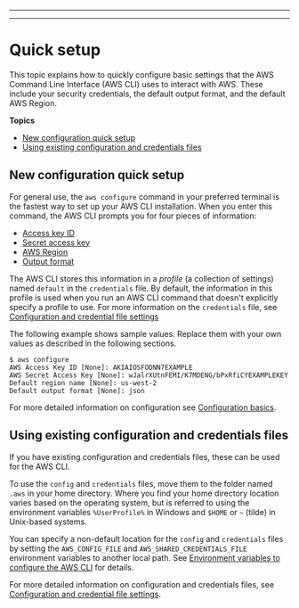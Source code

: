 --------

--------

# Quick setup<a name="getting-started-quickstart"></a>

This topic explains how to quickly configure basic settings that the AWS Command Line Interface \(AWS CLI\) uses to interact with AWS\. These include your security credentials, the default output format, and the default AWS Region\.

**Topics**
+ [New configuration quick setup](#getting-started-quickstart-new)
+ [Using existing configuration and credentials files](#getting-started-quickstart-existing)

## New configuration quick setup<a name="getting-started-quickstart-new"></a>

For general use, the `aws configure` command in your preferred terminal is the fastest way to set up your AWS CLI installation\. When you enter this command, the AWS CLI prompts you for four pieces of information:
+ [Access key ID](cli-configure-quickstart.md#cli-configure-quickstart-creds)
+ [Secret access key](cli-configure-quickstart.md#cli-configure-quickstart-creds)
+ [AWS Region](cli-configure-quickstart.md#cli-configure-quickstart-region)
+ [Output format](cli-configure-quickstart.md#cli-configure-quickstart-format)

The AWS CLI stores this information in a *profile* \(a collection of settings\) named `default` in the `credentials` file\. By default, the information in this profile is used when you run an AWS CLI command that doesn't explicitly specify a profile to use\. For more information on the `credentials` file, see [Configuration and credential file settings](cli-configure-files.md)

The following example shows sample values\. Replace them with your own values as described in the following sections\.

```
$ aws configure
AWS Access Key ID [None]: AKIAIOSFODNN7EXAMPLE
AWS Secret Access Key [None]: wJalrXUtnFEMI/K7MDENG/bPxRfiCYEXAMPLEKEY
Default region name [None]: us-west-2
Default output format [None]: json
```

For more detailed information on configuration see [Configuration basics](cli-configure-quickstart.md)\.

## Using existing configuration and credentials files<a name="getting-started-quickstart-existing"></a>

If you have existing configuration and credentials files, these can be used for the AWS CLI\. 

To use the `config` and `credentials` files, move them to the folder named `.aws` in your home directory\. Where you find your home directory location varies based on the operating system, but is referred to using the environment variables `%UserProfile%` in Windows and `$HOME` or `~` \(tilde\) in Unix\-based systems\. 

You can specify a non\-default location for the `config` and `credentials` files by setting the `AWS_CONFIG_FILE` and `AWS_SHARED_CREDENTIALS_FILE` environment variables to another local path\. See [Environment variables to configure the AWS CLI](cli-configure-envvars.md) for details\. 

For more detailed information on configuration and credentials files, see [Configuration and credential file settings](cli-configure-files.md)\.